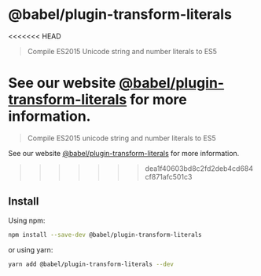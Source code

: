 # @babel/plugin-transform-literals

<<<<<<< HEAD
> Compile ES2015 Unicode string and number literals to ES5

See our website [@babel/plugin-transform-literals](https://babeljs.io/docs/en/next/babel-plugin-transform-literals.html) for more information.
=======
> Compile ES2015 unicode string and number literals to ES5

See our website [@babel/plugin-transform-literals](https://babeljs.io/docs/en/babel-plugin-transform-literals) for more information.
>>>>>>> dea1f40603bd8c2fd2deb4cd684cf871afc501c3

## Install

Using npm:

```sh
npm install --save-dev @babel/plugin-transform-literals
```

or using yarn:

```sh
yarn add @babel/plugin-transform-literals --dev
```
